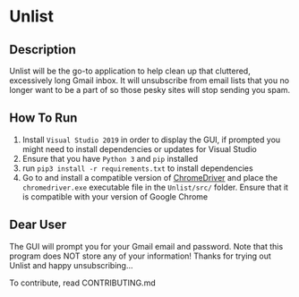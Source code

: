 # Unlist

## Description
Unlist will be the go-to application to help clean up that cluttered, excessively long Gmail inbox. It will unsubscribe from email lists that you no longer want to be a part of so those pesky sites will stop sending you spam. 

## How To Run
1. Install ```Visual Studio 2019``` in order to display the GUI, if prompted you might need to install dependencies or updates for Visual Studio
2. Ensure that you have ```Python 3``` and ```pip``` installed
3. run ```pip3 install -r requirements.txt``` to install dependencies
4. Go to and install a compatible version of [ChromeDriver](https://sites.google.com/a/chromium.org/chromedriver/downloads) and place the ```chromedriver.exe``` executable file in the ```Unlist/src/``` folder. Ensure that it is compatible with your version of Google Chrome

## Dear User
The GUI will prompt you for your Gmail email and password. Note that this program does NOT store any of your information! Thanks for trying out Unlist and happy unsubscribing... 

To contribute, read CONTRIBUTING.md
